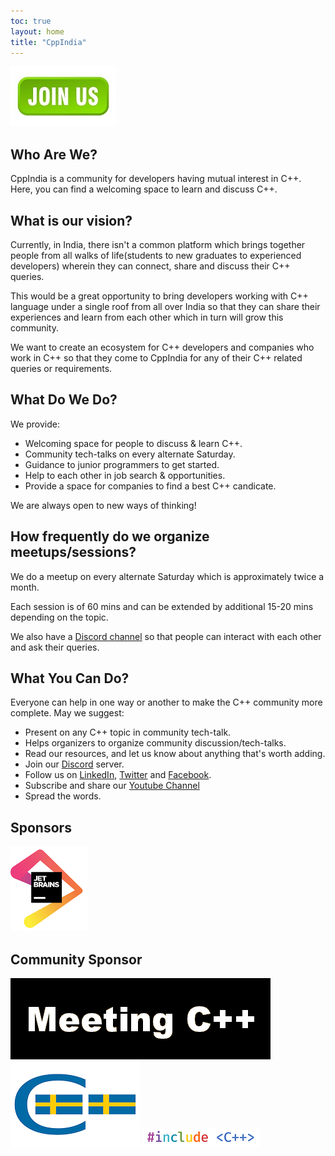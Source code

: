 ```yaml
---
toc: true
layout: home
title: "CppIndia"
---
```

[![Join Us](/assets/images/JoinUs.jpg "Join Us")](https://forms.gle/N4TZwqPW24kY1y4WA)

## Who Are We?

CppIndia is a community for developers having mutual interest in C++. Here, you can find a welcoming space to learn and discuss C++.

## What is our vision?

Currently, in India, there isn't a common platform which brings together people from all walks of life(students to new graduates to experienced developers) wherein they can connect, share and discuss their C++ queries. 

This would be a great opportunity to bring developers working with C++ language under a single roof from all over India so that they can share their experiences and learn from each other which in turn will grow this community. 

We want to create an ecosystem for C++ developers and companies who work in C++ so that they come to CppIndia for any of their C++ related queries or requirements.

## What Do We Do?

We provide:
- Welcoming space for people to discuss & learn C++.
- Community tech-talks on every alternate Saturday.
- Guidance to junior programmers to get started.
- Help to each other in job search & opportunities.
- Provide a space for companies to find a best C++ candicate.

We are always open to new ways of thinking!

## How frequently do we organize meetups/sessions?

We do a meetup on every alternate Saturday which is approximately twice a month.

Each session is of 60 mins and can be extended by additional 15-20 mins depending on the topic.

We also have a [Discord channel](https://discord.gg/Wz42tX5) so that people can interact with each other and ask their queries.

## What You Can Do?

Everyone can help in one way or another to make the C++ community more complete.
May we suggest:
- Present on any C++ topic in community tech-talk.
- Helps organizers to organize community discussion/tech-talks.
- Read our resources, and let us know about anything that's worth adding.
- Join our [Discord](https://discord.gg/Wz42tX5) server.
- Follow us on [LinkedIn](https://www.linkedin.com/company/cppindia/), [Twitter](https://twitter.com/CppIndiaUG) and [Facebook](https://www.facebook.com/CppIndiaUG).
- Subscribe and share our [Youtube Channel](https://youtube.com/c/CppIndiaUG)
- Spread the words.

## Sponsors

[![jetbrains](/Sponsors/jetbrains.png)](https://www.jetbrains.com)

## Community Sponsor

[![Meeting C++](/Sponsors/meeting_cpp.png "Meeting C++")](https://www.meetingcpp.com)
[![SwedenCpp](/Sponsors/SwedenCppOfficial.png "SwedenCpp")](https://www.swedencpp.se)
[![#include ＜C++＞](/Sponsors/include_logo.png "#include ＜C++＞")](https://www.includecpp.org/)

